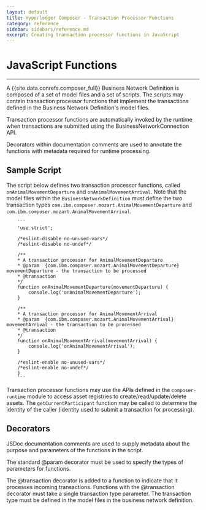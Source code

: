```yaml
---
layout: default
title: Hyperledger Composer - Transaction Processor Functions
category: reference
sidebar: sidebars/reference.md
excerpt: Creating transaction processor functions in JavaScript
---
```


# JavaScript Functions

---

A {{site.data.conrefs.composer_full}} Business Network Definition is composed of a set of model files
and a set of scripts. The scripts may contain transaction processor
functions that implement the transactions defined in the Business
Network Definition's model files.

Transaction processor functions are automatically invoked by the runtime when transactions are submitted using the BusinessNetworkConnection API.

Decorators within documentation comments are used to annotate the functions with metadata required for runtime processing.

## Sample Script

The script below defines two transaction processor functions, called `onAnimalMovementDeparture` and `onAnimalMovementArrival`. Note that the model files within the `BusinessNetworkDefinition` must define the two transaction types `com.ibm.composer.mozart.AnimalMovementDeparture` and `com.ibm.composer.mozart.AnimalMovementArrival`.

        ```
        'use strict';

        /*eslint-disable no-unused-vars*/
        /*eslint-disable no-undef*/

        /**
        * A transaction processor for AnimalMovementDeparture
        * @param  {com.ibm.composer.mozart.AnimalMovementDeparture} movementDeparture - the transaction to be processed
        * @transaction
        */
        function onAnimalMovementDeparture(movementDeparture) {
            console.log('onAnimalMovementDeparture');
        }

        /**
        * A transaction processor for AnimalMovementArrival
        * @param  {com.ibm.composer.mozart.AnimalMovementArrival} movementArrival - the transaction to be processed
        * @transaction
        */
        function onAnimalMovementArrival(movementArrival) {
            console.log('onAnimalMovementArrival');
        }

        /*eslint-enable no-unused-vars*/
        /*eslint-enable no-undef*/
        }
        ```

Transaction processor functions may use the APIs defined in the `composer-runtime` module to access asset registries to create/read/update/delete assets. The `getCurrentParticipant` function may be called to determine the identity of the caller (identity used to submit a transaction for processing).

## Decorators

JSDoc documentation comments are used to supply metadata about the purpose and
parameters of the functions in the script.

The standard @param decorator must be used to specify the types of parameters for functions.

The @transaction decorator is added to a function to indicate that it processes incoming transactions. Functions with the @transaction decorator must take a single transaction type parameter. The transaction type must be defined in the model files in the business network definition.

